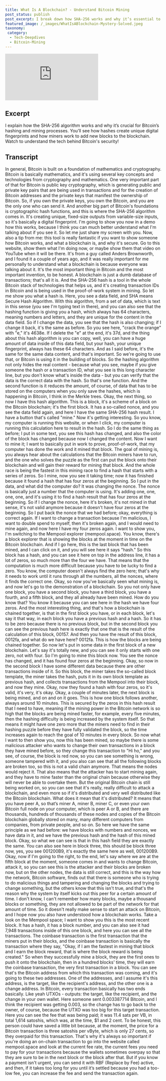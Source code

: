 ```yaml
---
title: What Is A Blockchain? - Understand Bitcoin Mining
post_status: publish
post_excerpt: I break down how SHA-256 works and why it’s essential to Bitcoin’s mining and blockchain security.
featured_image: /_images/WhatIsABlockchain-Mystery-Solved.jpeg
taxonomy:
 category:
  - Tech-Deepdives
  - Bitcoin-Mining
---
```


<iframe src="https://player.vimeo.com/video/1033158997?badge=0&amp;autopause=0&amp;player_id=0&amp;app_id=58479" frameborder="0" allow="autoplay; fullscreen; picture-in-picture; clipboard-write; encrypted-media" title="What Is A Blockchain? Mystery Solved - Understand Bitcoin Mining"></iframe>

<div style="margin-bottom:30px;"></div>

## Excerpt

I explain how the SHA-256 algorithm works and why it’s crucial for Bitcoin’s hashing and mining processes. You’ll see how hashes create unique digital fingerprints and how miners work to add new blocks to the blockchain. Watch to understand the tech behind Bitcoin's security!

## Transcript

In general, Bitcoin is built on a foundation of mathematics and cryptography. Bitcoin is basically mathematics, and it's using several key concepts and technologies from cryptography and mathematics. One very important part of that for Bitcoin is public key cryptography, which is generating public and private key pairs that are being used in transactions and for the creation of Bitcoin addresses and the private keys that manifest the ownership of Bitcoin. So, if you own the private keys, you own the Bitcoin, and you are the only one who can send it. And another big part of Bitcoin's foundations is cryptographic hash functions, and this is where the SHA-256 algorithm comes in. It's creating unique, fixed-size outputs from variable-size inputs, so it's basically a digital fingerprint. I'm going to show you now in a demo how this works, because I think you can much better understand what I'm talking about if you see it. So let me just share my screen with you. Now, also a tip from me: this tool is really fantastic if you want to show someone how Bitcoin works, and what a blockchain is, and why it's secure. Go to this website, show them what I'm doing now, or maybe show them that video on YouTube when it will be there. It's from a guy called Anders Brownworth, and I found it a couple of years ago, and it was really important for me personally to understand what a blockchain is because everyone was talking about it. It's the most important thing in Bitcoin and the most important invention, to be honest. A blockchain is just a dumb database of transactions; that's all it is. And the SHA-256 hash is a tool in the whole Bitcoin stack of technologies that helps us, and it's creating transaction IDs in Bitcoin and is being used in the proof-of-work system in mining. So let me show you what a hash is. Here, you see a data field, and SHA means Secure Hash Algorithm. With this algorithm, from a set of data, which is text in this sense (you see I'm typing text in there), and you can also see that the hashing function is giving you a hash, which always has 64 characters, meaning numbers and letters, and they are unique for the content in the data field. So if I change the data, you see that the hash is also changing; if I change it back, it's the same as before. So you see here, "crack the orange" with "e," it's 4638e. If I delete the "e" at the end, it's 37d, and the thing about this hash algorithm is you can copy, well, you can have a huge amount of data inside of this data field, but your hash, your unique fingerprint, always has these 64 characters. And as I said before, it's the same for the same data content, and that's important. So we're going to use that, or Bitcoin is using it in the building of blocks. So the hashing algorithm not only hides the real content - because what you see, maybe if you give someone the hash or a transaction ID, what you see is this long character line, but you don't know what's inside the data - but you can verify that the data is the correct data with the hash. So that's one function. And the second function is it reduces the amount, of course, of data that has to be stored on the computers when you only save the hashes, which is happening in Bitcoin, I think in the Merkle trees. Okay, the next thing, so now I have this hash algorithm. This is a block, it's a scheme of a block on the Bitcoin blockchain; it's the first block. It has a so-called nonce, and you see the data field again, and here I have the same SHA-256 hash result. I have a button that's called "mine." Now it's getting interesting. So you know, my computer is running this website, or when I click, my computer is running this calculation here to result in the hash. So I do the same thing as before; I put in some text, you see this hash has changed, and also the color of the block has changed because now I changed the content. Now I want to mine it; I want to basically put in work to prove, proof-of-work, that my computer has done the work and it mined that block. The goal of mining is, you always hear about the calculations that the Bitcoin miners have to run, and the one who solves the puzzle as the first can put the block onto their blockchain and will gain their reward for mining that block. And the whole race is being the fastest in this mining race to find a hash that starts with a series of zeros. So I mine, now you see it taking time; now it has finished because it found a hash that has four zeros at the beginning. So I put in the data, and what did the computer do? It was changing the nonce. The nonce is basically just a number that the computer is using. It's adding one, one, one, one, and it's using it to find a hash result that has four zeros at the beginning. So if I change the nonce, here it's broken, it's not mined in that sense, it's not valid anymore because it doesn't have four zeros at the beginning. So I put back the nonce that we had before; okay, everything is correct again. If I want to change a transaction because I'm malicious, I want to double spend to myself, then it's broken again, and I would need to mine again, and now here I have my four zeros again. I want to show you, I'm switching to the Mempool explorer (mempool.space). You know, there's a block explorer that is showing the blocks at the moment in time on the Bitcoin blockchain. And if I go here, this is the last block that has been mined, and I can click on it, and you will see here it says "hash." So this block has a hash, and you can see it here on top in the address line, it has a lot of zeros, so much more than the four we have. That means that the computation is much more difficult because you have to be lucky to find a zero. You know, the computer doesn't always find the zero here; that's why it needs to work until it runs through all the numbers, all the nonces, where it finds the correct one. Okay, so now you've basically seen what mining is, and now let's go to the demonstration of a blockchain. So you not only have one block, you have a second block, you have a third block, you have a fourth, and a fifth block, and they all already have been mined. How do you know that? You know it because you can see here in the hash we have four zeros. And the most interesting thing, and that's how a blockchain is chained together, is that in the first block you have, or in each block, let's say it that way, in each block you have a previous hash and a hash. So it has to be zero because there is no previous block, but in the second block you can see the previous hash here is exactly that one that is the result of the calculation of this block, 00157. And then you have the result of this block, 0012fa, and what do we have here? 0012fa. This is how the blocks are being chained together. So now let's put in some data in the first block of a new blockchain. Let's say it's totally new, and you can see it only starts with one zero, not with four. So I'm going to mine this block now. You see the nonce has changed, and it has found four zeros at the beginning. Okay, so now in the second block I have some different data because there are other transactions inside of it. So this block, the miner takes the so-called block template, the miner takes the hash, puts it in its own block template as previous hash, and collects transactions from the Mempool into their block, and now they mine. Okay, now they found a hash with four zeros, so it's valid, it's very, it's okay. Okay, a couple of minutes later, the next block is being mined, and on and on it goes. This is how one block follows another, always around 10 minutes. This is secured by the zeros in this hash result that I need to have, meaning if the mining power in the Bitcoin network is so high that the blocks are being mined faster, for example, every five minutes, then the hashing difficulty is being increased by the system itself. So that means it might have one zero more that the miners need to find in their hashing puzzle before they have fully validated the block, so the time increases again to reach the goal of 10 minutes in every block. So now what I want to then show you, now this has been mined, so maybe there is some malicious attacker who wants to change their own transactions in a block they have mined before, so they change this transaction to "Hi ho," and you see, of course, the block is red now, so you can see something is wrong, someone tampered with it, and you also can see that all the following blocks are broken too, so this is not a valid chain anymore. That means the nodes would reject it. That also means that the attacker has to start mining again, and they have to mine faster than the original chain because otherwise they will never be able to overtake them. But the original Bitcoin chain is still being worked on, so you can see that it's really, really difficult to attack a blockchain, and even more so if it's distributed and very well distributed like the Bitcoin blockchain. What does it mean that it's distributed? It means that you have peer A, so that’s miner A, miner B, miner C, or even your own Bitcoin full node on your computer, which is peer A or B, and there are thousands, hundreds of thousands of these nodes and copies of the Bitcoin blockchain globally stored on many, many different computers from companies, from private people, and so on. So here we have the same principle as we had before: we have blocks with numbers and nonces, we have data in it, and we have the previous hash and the hash of this mined block. Okay, so what we can see is that in this hash field they are exactly the same. You can also see here in block three, this should be block three now, yes, you see 001200B9, it's exactly the same here as well, 001200B9. Okay, now if I'm going to the right, to the end, let's say where we are at the fifth block at the moment, someone comes in and wants to change Bitcoin, attack it, so you can see this is the attacker and their blocks are broken now, but on the other nodes, the data is still correct, and this is the way how the network, Bitcoin software, finds out that there is someone who is trying to do malicious things and tampering and changing the blocks and trying to change something, but the others know that this isn't true, and that's the reason why the system by itself kicks out this peer for a certain amount of time. I don't know, I can't remember how many blocks, maybe a thousand blocks or something, they are not allowed to be part of the network for that amount of time. So it doesn't really make sense to start an attack on Bitcoin, and I hope now you also have understood how a blockchain works. Take a look on the Mempool space; I want to show you this is the most recent block. It has a hash, it has a block number, and you can also see it had 7,948 transactions inside of this one block, and here you can see all the transactions. The coinbase transaction is the first transaction that the miners put in their blocks, and the coinbase transaction is basically the transaction where they say, "Okay, if I am the fastest in mining that block and I earn the block reward, that is where the block reward is being created." So when they successfully mine a block, they are the first ones to push it onto the blockchain, then in a hundred blocks' time, they will earn the coinbase transaction, the very first transaction in a block. You can see that's the Bitcoin address from which this transaction was coming, and it's going to these two addresses. One of the addresses, and I assume it's this address, is the target, like the recipient's address, and the other one is a change address. In Bitcoin, every transaction basically has two ends basically. Like yeah UTXOs - outputs: the target, like the recipient, and the change in your own wallet. Here someone sent 0.003387714 Bitcoin, and I think the recipient was getting 0.003, so the change has to go back to the owner, of course, because the UTXO was too big for this target transaction. Here you can see the fee that was being paid; it was 11.4 sats per VB, in total 1,614 satoshis, which was, at the time, $1 and 2 cent. To be honest, this person could have saved a little bit because, at the moment, the price for a Bitcoin transaction is three satoshis per vByte, which is only 27 cents, so they overpaid for this transaction. That's why it's always so important if you're doing an on-chain transaction to go into the website called mempool.space and look at the current fee rate, the current fees you need to pay for your transactions because the wallets sometimes overpay so that they are sure to be in the next block or the block after that. But if you know a payment isn't urgent, you can send it with RBF (Replace by Fee) active, and then, if it takes too long for you until it’s settled because you had a too-low fee, you can increase the fee and send the transaction again. 